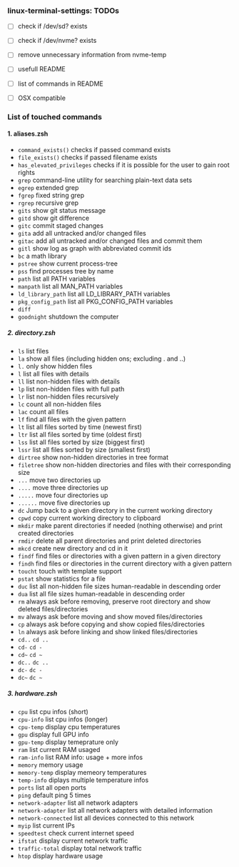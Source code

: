 ### linux-terminal-settings: TODOs

- [ ] check if /dev/sd? exists
- [ ] check if /dev/nvme? exists
- [ ] remove unnecessary information from nvme-temp
- [ ] usefull README
- [ ] list of commands in README
- [ ] OSX compatible


### List of touched commands
#### 1. aliases.zsh
- `command_exists()`   checks if passed command exists
- `file_exists()` checks if passed filename exists
- `has_elevated_privileges` checks if it is possible for the user to gain root rights
- `grep`  command-line utility for searching plain-text data sets
- `egrep` extended grep
- `fgrep` fixed string grep
- `rgrep` recursive grep
- `gits` show git status message
- `gitd` show git difference
- `gitc` commit staged changes
- `gita` add all untracked and/or changed files
- `gitac` add all untracked and/or changed files and commit them
- `gitl` show log as graph with abbreviated commit ids
- `bc` a math library
- `pstree` show current process-tree
- `pss`  find processes tree by name
- `path` list all PATH variables
- `manpath` list all MAN_PATH variables
- `ld_library_path` list all LD_LIBRARY_PATH variables
- `pkg_config_path` list all PKG_CONFIG_PATH variables
- `diff` 
- `goodnight` shutdown the computer

##### 2. directory.zsh
- `ls` list files
- `la` show all files (including hidden ons; excluding . and ..)
- `l.` only show hidden files
- `l` list all files with details
- `ll` list non-hidden files with details
- `lp` list non-hidden files with full path
- `lr` list non-hidden files recursively
- `lc` count all non-hidden files
- `lac` count all files
- `lf` find all files with the given pattern
- `lt` list all files sorted by time (newest first)
- `ltr` list all files sorted by time (oldest first)
- `lss` list all files sorted by size (biggest first)
- `lssr` list all files sorted by size (smallest first)
- `dirtree` show non-hidden directories in tree format
- `filetree` show non-hidden directories and files with their corresponding size
- `...` move two directories up
- `....` move three directories up
- `.....` move four directories up
- `......` move five directories up
- `dc` Jump back to a given directory in the current working directory
- `cpwd` copy current working directory to clipboard
- `mkdir` make parent directories if needed (nothing otherwise) and print created directories
- `rmdir` delete all parent directories and print deleted directories
- `mkcd` create new directory and cd in it
- `findf` find files or directories with a given pattern in a given directory
- `findh` find files or directories in the current directory with a given pattern
- `toucht` touch with template support
- `pstat` show statistics for a file
- `duc` list all non-hidden file sizes human-readable in descending order
- `dua` list all file sizes human-readable in descending order
- `rm` always ask before removing, preserve root directory and show deleted files/directories
- `mv` always ask before moving and show moved files/directories
- `cp` always ask before copying and show copied files/directories
- `ln` always ask before linking and show linked files/directories
- `cd..` `cd ..`
- `cd-` `cd -`
- `cd~` `cd ~`
- `dc..` `dc ..`
- `dc-` `dc -`
- `dc~` `dc ~`

##### 3. hardware.zsh
- `cpu` list cpu infos (short)
- `cpu-info` list cpu infos (longer)
- `cpu-temp` display cpu temperatures
- `gpu` display full GPU info
- `gpu-temp` display temeprature only
- `ram` list current RAM usaged
- `ram-info` list RAM info: usage + more infos
- `memory` memory usage
- `memory-temp` display memeory temperatures
- `temp-info` diplays multiple temperature infos
- `ports` list all open ports
- `ping` default ping 5 times
- `network-adapter` list all network adapters
- `network-adapter` list all network adapters with detailed information
- `network-connected` list all devices connected to this network
- `myip` list current IPs
- `speedtest` check current internet speed
- `ifstat` display current network traffic
- `traffic-total`  display total network traffic
- `htop` display hardware usage
